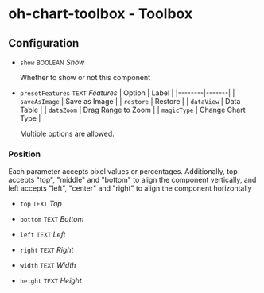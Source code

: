 # oh-chart-toolbox - Toolbox



## Configuration


- `show` <small>BOOLEAN</small> _Show_

  Whether to show or not this component

- `presetFeatures` <small>TEXT</small> _Features_
  | Option | Label |
  |--------|-------|
  | `saveAsImage` | Save as Image |
  | `restore` | Restore |
  | `dataView` | Data Table |
  | `dataZoom` | Drag Range to Zoom |
  | `magicType` | Change Chart Type |

  Multiple options are allowed.


### Position

Each parameter accepts pixel values or percentages. Additionally, top accepts "top", "middle" and "bottom" to align the component vertically, and left accepts "left", "center" and "right" to align the component horizontally


- `top` <small>TEXT</small> _Top_

- `bottom` <small>TEXT</small> _Bottom_

- `left` <small>TEXT</small> _Left_

- `right` <small>TEXT</small> _Right_

- `width` <small>TEXT</small> _Width_

- `height` <small>TEXT</small> _Height_


